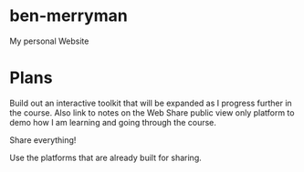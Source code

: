# ben-merryman
My personal Website
# Plans
Build out an interactive toolkit that will be expanded as I progress further in the course.  Also link to notes on the Web Share public view only platform to demo how I am learning and going through the course.  

Share everything!  

Use the platforms that are already built for sharing.

